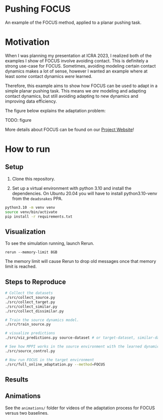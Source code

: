 # Pushing FOCUS

An example of the FOCUS method, applied to a planar pushing task.

# Motivation

When I was planning my presentation at ICRA 2023, I realized both of the examples I show of FOCUS involve avoiding contact.
This is definitely a strong use-case for FOCUS.
Sometimes, avoiding modeling certain contact dynamics makes a lot of sense, however I wanted an example where at least _some_ contact dynamics _were_ learned.

Therefore, this example aims to show how FOCUS can be used to adapt in a simple planar pushing task.
This means we *are* modeling and adapting contact dynamics, but still avoiding adapting to new dynamics and improving data efficiency.

The figure below explains the adaptation problem:

TODO: figure

More details about FOCUS can be found on our [Project Website](https://sites.google.com/view/focused-adaptation-dynamics/home)!

# How to run

## Setup

1. Clone this repository.

1. Set up a virtual environment with python 3.10 and install the dependencies. On Ubuntu 20.04 you will have to install python3.10-venv from the `deadsnakes` PPA.

```bash
python3.10 -m venv venv
source venv/bin/activate
pip install -r requirements.txt
```

## Visualization

To see the simulation running, launch Rerun.

```rerun
rerun --memory-limit 8GB
```

The memory limit will cause Rerun to drop old messages once that memory limit is reached.

## Steps to Reproduce

```bash
# Collect the datasets
./src/collect_source.py
./src/collect_target.py
./src/collect_similar.py
./src/collect_dissimilar.py

# Train the source dynamics model.
./src/train_source.py

# visualize predictions
./src/viz_predictions.py source-dataset # or target-dataset, similar-dataset, dissimilar-dataset

# See how MPPI works in the source environment with the learned dynamics
./src/source_control.py

# Now run FOCUS in the target environment
./src/full_online_adaptation.py --method=FOCUS
```

## Results


## Animations

See the `animations/` folder for videos of the adaptation process for FOCUS versus two baselines.
